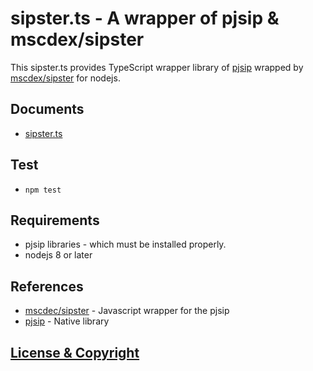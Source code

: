 # sipster.ts - A wrapper of pjsip & mscdex/sipster

This sipster.ts provides TypeScript wrapper library of [pjsip](http://www.pjsip.org) wrapped by [mscdex/sipster](https://github.com/mscdex/sipster) for nodejs.

## Documents
- [sipster.ts](https://github.io/minoruta/sipster.ts)

## Test
- `npm test`

## Requirements
- pjsip libraries - which must be installed properly.
- nodejs 8 or later

## References
- [mscdec/sipster](https://github.com/mscdex/sipster) - Javascript wrapper for the pjsip
- [pjsip](http://www.pjsip.org) - Native library

## [License & Copyright](./LICENSE)
